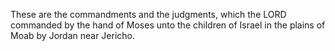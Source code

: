 These are the commandments and the judgments, which the LORD commanded by the hand of Moses unto the children of Israel in the plains of Moab by Jordan near Jericho.
